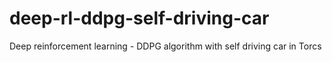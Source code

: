 # deep-rl-ddpg-self-driving-car
Deep reinforcement learning - DDPG algorithm with self driving car in Torcs
